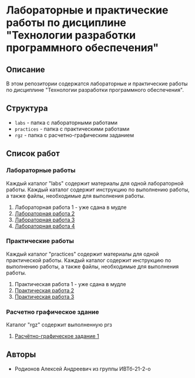 # Лабораторные и практические работы по дисциплине "Технологии разработки программного обеспечения"

## Описание
В этом репозитории содержатся лабораторные и практические работы по дисциплине "Технологии разработки программного обеспечения".

## Структура
- `labs` - папка с лабораторными работами
- `practices` - папка с практическими работами
- `rgz` - папка с расчетно-графическим заданием

## Список работ
### Лабораторные работы
Каждый каталог "labs" содержит материалы для одной лабораторной работы. Каждый каталог содержит инструкцию по выполнению работы, а также файлы, необходимые для выполнения работы.
1. Лабораторная работа 1 - уже сдана в мудле
2. [Лабораторная работа 2](labs/LR2_Rodionov_IVTb-21-2-o/main.rb)
3. [Лабораторная работа 3](labs/LR3_Rodionov_IVTb-21-2-o)
3. [Лабораторная работа 4](labs/LR4_Rodionov_IVTb-21-2-o)

### Практические работы
Каждый каталог "practices" содержит материалы для одной практической работы. Каждый каталог содержит инструкцию по выполнению работы, а также файлы, необходимые для выполнения работы.
1. Практическая работа 1 - уже сдана в мудле
2. [Практическая работа 2](practices/PR2_Rodionov_IVTb-21-2-o/PR2.rb)
3. [Практическая работа 3](practices/PR3_Rodionov_IVTb-21-2-o/PR3.rb)

### Расчетно графическое здание
Каталог "rgz" содержит выполненную ргз
1. [Расчётно-графическое задание 1](rgz)

## Авторы
- Родионов Алексей Андреевич из группы ИВТб-21-2-о


